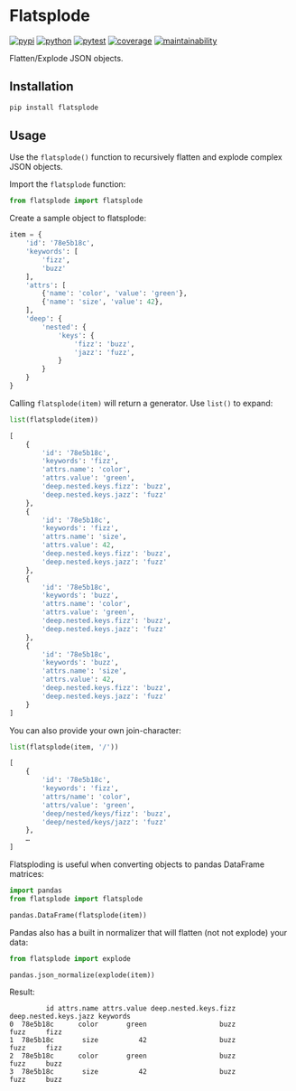 # Flatsplode

[![pypi](https://img.shields.io/pypi/v/flatsplode?color=yellow&logo=python&logoColor=eee&style=flat-square)](https://pypi.org/project/flatsplode/)
[![python](https://img.shields.io/pypi/pyversions/flatsplode?logo=python&logoColor=eee&style=flat-square)](https://pypi.org/project/flatsplode/)
[![pytest](https://img.shields.io/github/actions/workflow/status/amancevice/flatsplode/pytest.yml?logo=github&style=flat-square)](https://github.com/amancevice/flatsplode/actions/workflows/pytest.yml)
[![coverage](https://img.shields.io/codeclimate/coverage/amancevice/flatsplode?logo=code-climate&style=flat-square)](https://codeclimate.com/github/amancevice/flatsplode/test_coverage)
[![maintainability](https://img.shields.io/codeclimate/maintainability/amancevice/flatsplode?logo=code-climate&style=flat-square)](https://codeclimate.com/github/amancevice/flatsplode/maintainability)

Flatten/Explode JSON objects.

## Installation

```bash
pip install flatsplode
```

## Usage

Use the `flatsplode()` function to recursively flatten and explode complex JSON objects.

Import the `flatsplode` function:

```python
from flatsplode import flatsplode
```

Create a sample object to flatsplode:

```python
item = {
    'id': '78e5b18c',
    'keywords': [
        'fizz',
        'buzz'
    ],
    'attrs': [
        {'name': 'color', 'value': 'green'},
        {'name': 'size', 'value': 42},
    ],
    'deep': {
        'nested': {
            'keys': {
                'fizz': 'buzz',
                'jazz': 'fuzz',
            }
        }
    }
}
```

Calling `flatsplode(item)` will return a generator. Use `list()` to expand:

```python
list(flatsplode(item))

[
    {
        'id': '78e5b18c',
        'keywords': 'fizz',
        'attrs.name': 'color',
        'attrs.value': 'green',
        'deep.nested.keys.fizz': 'buzz',
        'deep.nested.keys.jazz': 'fuzz'
    },
    {
        'id': '78e5b18c',
        'keywords': 'fizz',
        'attrs.name': 'size',
        'attrs.value': 42,
        'deep.nested.keys.fizz': 'buzz',
        'deep.nested.keys.jazz': 'fuzz'
    },
    {
        'id': '78e5b18c',
        'keywords': 'buzz',
        'attrs.name': 'color',
        'attrs.value': 'green',
        'deep.nested.keys.fizz': 'buzz',
        'deep.nested.keys.jazz': 'fuzz'
    },
    {
        'id': '78e5b18c',
        'keywords': 'buzz',
        'attrs.name': 'size',
        'attrs.value': 42,
        'deep.nested.keys.fizz': 'buzz',
        'deep.nested.keys.jazz': 'fuzz'
    }
]
```

You can also provide your own join-character:

```python
list(flatsplode(item, '/'))

[
    {
        'id': '78e5b18c',
        'keywords': 'fizz',
        'attrs/name': 'color',
        'attrs/value': 'green',
        'deep/nested/keys/fizz': 'buzz',
        'deep/nested/keys/jazz': 'fuzz'
    },
    …
]
```

Flatsploding is useful when converting objects to pandas DataFrame matrices:

```python
import pandas
from flatsplode import flatsplode

pandas.DataFrame(flatsplode(item))
```

Pandas also has a built in normalizer that will flatten (not not explode) your data:

```python
from flatsplode import explode

pandas.json_normalize(explode(item))
```

Result:

```plaintext
         id attrs.name attrs.value deep.nested.keys.fizz deep.nested.keys.jazz keywords
0  78e5b18c      color       green                  buzz                  fuzz     fizz
1  78e5b18c       size          42                  buzz                  fuzz     fizz
2  78e5b18c      color       green                  buzz                  fuzz     buzz
3  78e5b18c       size          42                  buzz                  fuzz     buzz
```
